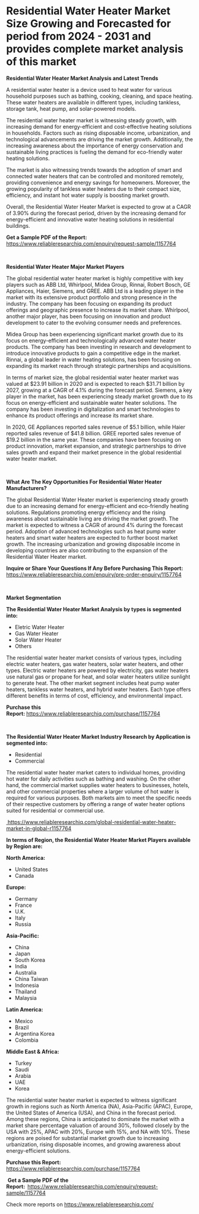 <p><h1>Residential Water Heater Market Size Growing and Forecasted for period from 2024 - 2031 and provides complete market analysis of this market</h1></p><p><strong>Residential Water Heater Market Analysis and Latest Trends</strong></p>
<p><p>A residential water heater is a device used to heat water for various household purposes such as bathing, cooking, cleaning, and space heating. These water heaters are available in different types, including tankless, storage tank, heat pump, and solar-powered models. </p><p>The residential water heater market is witnessing steady growth, with increasing demand for energy-efficient and cost-effective heating solutions in households. Factors such as rising disposable income, urbanization, and technological advancements are driving the market growth. Additionally, the increasing awareness about the importance of energy conservation and sustainable living practices is fueling the demand for eco-friendly water heating solutions.</p><p>The market is also witnessing trends towards the adoption of smart and connected water heaters that can be controlled and monitored remotely, providing convenience and energy savings for homeowners. Moreover, the growing popularity of tankless water heaters due to their compact size, efficiency, and instant hot water supply is boosting market growth.</p><p>Overall, the Residential Water Heater Market is expected to grow at a CAGR of 3.90% during the forecast period, driven by the increasing demand for energy-efficient and innovative water heating solutions in residential buildings.</p></p>
<p><strong>Get a Sample PDF of the Report:&nbsp;</strong> <a href="https://www.reliableresearchiq.com/enquiry/request-sample/1157764">https://www.reliableresearchiq.com/enquiry/request-sample/1157764</a></p>
<p>&nbsp;</p>
<p><strong>Residential Water Heater Major Market Players</strong></p>
<p><p>The global residential water heater market is highly competitive with key players such as ABB Ltd, Whirlpool, Midea Group, Rinnai, Robert Bosch, GE Appliances, Haier, Siemens, and GREE. ABB Ltd is a leading player in the market with its extensive product portfolio and strong presence in the industry. The company has been focusing on expanding its product offerings and geographic presence to increase its market share. Whirlpool, another major player, has been focusing on innovation and product development to cater to the evolving consumer needs and preferences.</p><p>Midea Group has been experiencing significant market growth due to its focus on energy-efficient and technologically advanced water heater products. The company has been investing in research and development to introduce innovative products to gain a competitive edge in the market. Rinnai, a global leader in water heating solutions, has been focusing on expanding its market reach through strategic partnerships and acquisitions.</p><p>In terms of market size, the global residential water heater market was valued at $23.91 billion in 2020 and is expected to reach $31.71 billion by 2027, growing at a CAGR of 4.1% during the forecast period. Siemens, a key player in the market, has been experiencing steady market growth due to its focus on energy-efficient and sustainable water heater solutions. The company has been investing in digitalization and smart technologies to enhance its product offerings and increase its market share.</p><p>In 2020, GE Appliances reported sales revenue of $5.1 billion, while Haier reported sales revenue of $41.8 billion. GREE reported sales revenue of $19.2 billion in the same year. These companies have been focusing on product innovation, market expansion, and strategic partnerships to drive sales growth and expand their market presence in the global residential water heater market.</p></p>
<p>&nbsp;</p>
<p><strong>What Are The Key Opportunities For Residential Water Heater Manufacturers?</strong></p>
<p><p>The global Residential Water Heater market is experiencing steady growth due to an increasing demand for energy-efficient and eco-friendly heating solutions. Regulations promoting energy efficiency and the rising awareness about sustainable living are driving the market growth. The market is expected to witness a CAGR of around 4% during the forecast period. Adoption of advanced technologies such as heat pump water heaters and smart water heaters are expected to further boost market growth. The increasing urbanization and growing disposable income in developing countries are also contributing to the expansion of the Residential Water Heater market.</p></p>
<p><strong>Inquire or Share Your Questions If Any Before Purchasing This Report:</strong> <a href="https://www.reliableresearchiq.com/enquiry/pre-order-enquiry/1157764">https://www.reliableresearchiq.com/enquiry/pre-order-enquiry/1157764</a></p>
<p>&nbsp;</p>
<p><strong>Market Segmentation</strong></p>
<p><strong>The Residential Water Heater Market Analysis by types is segmented into:</strong></p>
<p><ul><li>Eletric Water Heater</li><li>Gas Water Heater</li><li>Solar Water Heater</li><li>Others</li></ul></p>
<p><p>The residential water heater market consists of various types, including electric water heaters, gas water heaters, solar water heaters, and other types. Electric water heaters are powered by electricity, gas water heaters use natural gas or propane for heat, and solar water heaters utilize sunlight to generate heat. The other market segment includes heat pump water heaters, tankless water heaters, and hybrid water heaters. Each type offers different benefits in terms of cost, efficiency, and environmental impact.</p></p>
<p><strong>Purchase this Report:&nbsp;</strong><a href="https://www.reliableresearchiq.com/purchase/1157764">https://www.reliableresearchiq.com/purchase/1157764</a></p>
<p>&nbsp;</p>
<p><strong>The Residential Water Heater Market Industry Research by Application is segmented into:</strong></p>
<p><ul><li>Residential</li><li>Commercial</li></ul></p>
<p><p>The residential water heater market caters to individual homes, providing hot water for daily activities such as bathing and washing. On the other hand, the commercial market supplies water heaters to businesses, hotels, and other commercial properties where a larger volume of hot water is required for various purposes. Both markets aim to meet the specific needs of their respective customers by offering a range of water heater options suited for residential or commercial use.</p></p>
<p><a href="https://www.reliableresearchiq.com/global-residential-water-heater-market-in-global-r1157764">&nbsp;https://www.reliableresearchiq.com/global-residential-water-heater-market-in-global-r1157764</a></p>
<p><strong>In terms of Region, the Residential Water Heater Market Players available by Region are:</strong></p>
<p>
    <p> <strong> North America: </strong>
        <ul>
            <li>United States</li>
            <li>Canada</li>
        </ul>
        </p> 
    <p> <strong> Europe: </strong>
        <ul>
            <li>Germany</li>
            <li>France</li>
            <li>U.K.</li>
            <li>Italy</li>
            <li>Russia</li>
        </ul>
        </p> 
    <p> <strong> Asia-Pacific: </strong>
        <ul>
            <li>China</li>
            <li>Japan</li>
            <li>South Korea</li>
            <li>India</li>
            <li>Australia</li>
            <li>China Taiwan</li>
            <li>Indonesia</li>
            <li>Thailand</li>
            <li>Malaysia</li>
        </ul>
        </p> 
    <p> <strong> Latin America: </strong>
        <ul>
            <li>Mexico</li>
            <li>Brazil</li>
            <li>Argentina Korea</li>
            <li>Colombia</li>
        </ul>
        </p> 
    <p> <strong> Middle East & Africa: </strong>
        <ul>
            <li>Turkey</li>
            <li>Saudi</li>
            <li>Arabia</li>
            <li>UAE</li>
            <li>Korea</li>
        </ul>
    </p>
    </p>
<p><p>The residential water heater market is expected to witness significant growth in regions such as North America (NA), Asia-Pacific (APAC), Europe, the United States of America (USA), and China in the forecast period. Among these regions, China is anticipated to dominate the market with a market share percentage valuation of around 30%, followed closely by the USA with 25%, APAC with 20%, Europe with 15%, and NA with 10%. These regions are poised for substantial market growth due to increasing urbanization, rising disposable incomes, and growing awareness about energy-efficient solutions.</p></p>
<p><strong>Purchase this Report: </strong><a href="https://www.reliableresearchiq.com/purchase/1157764">https://www.reliableresearchiq.com/purchase/1157764</a></p>
<p>&nbsp;<strong>Get a Sample PDF of the Report:&nbsp;&nbsp;</strong><a href="https://www.reliableresearchiq.com/enquiry/request-sample/1157764">https://www.reliableresearchiq.com/enquiry/request-sample/1157764</a></p>
<p><strong></strong></p>
<p>Check more reports on <a href="https://www.reliableresearchiq.com/">https://www.reliableresearchiq.com/</a></p>